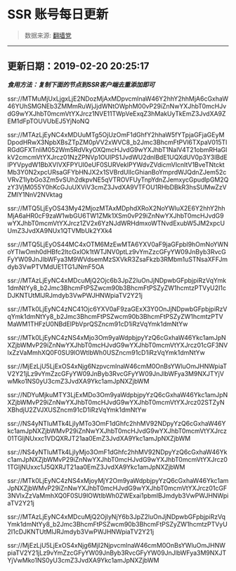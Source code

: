 # SSR 账号每日更新 
> 数据来源: [翻墙党](https://fanqiangdang.com/) 
----------------------------------------------
## 更新日期：2019-02-20 20:25:17 
***食用方法：复制下面的节点到SSR客户端去重添加即可***

 ssr://MTMuMjUxLjgxLjE2NDozMjAxMDpvcmlnaW46Y2hhY2hhMjA6cGxhaW46YUhSMGNEb3ZMMmRuWjJjdWNtOWphM00vP29iZnNwYXJhbT0mcHJvdG9wYXJhbT0mcmVtYXJrcz1NVE11TWpVeExqZ3hMakUyTkEmZ3JvdXA9ZEM1dFpTOUVUbEJ5YjNoNQ

ssr://MTAzLjEyNC4xMDUuMTg5OjUzOmF1dGhfY2hhaW5fYTpjaGFjaGEyMDpodHRwX3NpbXBsZTpZM0pVV2xWVC8_b2Jmc3BhcmFtPVl6TXpaV015TlRGdGFXTnliM052Wm5RdVkyOXQmcHJvdG9wYXJhbT1NalV4T21obmRHaGlkV2cmcmVtYXJrcz01NzZPNVp1OUlPS1JvdWU2dnlBdE1UQXdUV0p3Y3lBdElPYVpydW1BbXVlVXFPYUl0eUF0SURVeklPYWdvZVdicmVlcnItV1BveTNtcktMb3Y0N2xpcURsaGFYbHNJX2x1SVBrdUlIcGhianBoYmprdWJQdnZJem52cVRvZ1lybGo3Zm5vSUh2dkpvNE5qVTROVFUyTnpYdnZJemxycGpudlpGM2QzY3VjM055Y0hKcGJuUXViV3cmZ3JvdXA9VTFOU1RHbDBkR3hsSUMwZzVZMlY1NnV2NVktag

ssr://MTQ5LjEyOS43My42MjozMTAxMDphdXRoX2NoYWluX2E6Y2hhY2hhMjA6aHR0cF9zaW1wbGU6TW1ZMk1XSm0vP29iZnNwYXJhbT0mcHJvdG9wYXJhbT0mcmVtYXJrcz1ZV2x6YzNJdWRHdmxoWTNvdExubW5JM2xpcUUmZ3JvdXA9NUx1QTVMbUk2YXk4

ssr://MTQ5LjEyOS44MC4xOTM6MzEwMTA6YXV0aF9jaGFpbl9hOmNoYWNoYTIwOmh0dHBfc2ltcGxlOk1tWTJNV0ptLz9vYmZzcGFyYW09JnByb3RvcGFyYW09JnJlbWFya3M9WVdsemMzSXVkR3ZsaFkzb3RMbm1uSTNsaXFFJmdyb3VwPTVMdUE1TG1JNmF5OA

ssr://MTAzLjEyNC4xMDcuMjQ2Ojc6b3JpZ2luOnJjNDpwbGFpbjpiRzVqYmk1dmNtYy8_b2Jmc3BhcmFtPSZwcm90b3BhcmFtPSZyZW1hcmtzPTVyU2I1cDJKNTUtMlJRJmdyb3VwPWJHNWpiaTV2Y21j

ssr://MTk0LjEyNC4zNC41Ojc6YXV0aF9zaGExX3Y0OnJjNDpwbGFpbjpiRzVqYmk1dmNtYy8_b2Jmc3BhcmFtPSZwcm90b3BhcmFtPSZyZW1hcmtzPTVMaWM1THFzU0NBdElPbVprQSZncm91cD1iRzVqYmk1dmNtYw

ssr://MTk0LjEyNC4zNS4xMjo3Om9yaWdpbjpyYzQ6cGxhaW46Ykc1amJpNXZjbWMvP29iZnNwYXJhbT0mcHJvdG9wYXJhbT0mcmVtYXJrcz01cGF3NVlxZzVaMmhXQ0F0SU9lOWtlbWh0USZncm91cD1iRzVqYmk1dmNtYw

ssr://MjEzLjU5LjExOS4xNjg6NzpvcmlnaW46cmM0OnBsYWluOmJHNWpiaTV2Y21jLz9vYmZzcGFyYW09JnByb3RvcGFyYW09JnJlbWFya3M9NXJTYjVwMko1NS0yU3cmZ3JvdXA9Ykc1amJpNXZjbWM

ssr://NDYuMjkuMTY3LjExMDo3Om9yaWdpbjpyYzQ6cGxhaW46Ykc1amJpNXZjbWMvP29iZnNwYXJhbT0mcHJvdG9wYXJhbT0mcmVtYXJrcz02STZyNXBhdjU2ZVJXUSZncm91cD1iRzVqYmk1dmNtYw

ssr://NS4yNTIuMTk4LjIyMTo3OmF1dGhfc2hhMV92NDpyYzQ6cGxhaW46Ykc1amJpNXZjbWMvP29iZnNwYXJhbT0mcHJvdG9wYXJhbT0mcmVtYXJrcz01TGljNUxxc1VDQXRJT21aa0EmZ3JvdXA9Ykc1amJpNXZjbWM

ssr://NS4yNTIuMTk4LjIyMjo3OmF1dGhfc2hhMV92NDpyYzQ6cGxhaW46Ykc1amJpNXZjbWMvP29iZnNwYXJhbT0mcHJvdG9wYXJhbT0mcmVtYXJrcz01TGljNUxxc1J5QXRJT21aa0EmZ3JvdXA9Ykc1amJpNXZjbWM

ssr://MTk0LjEyNC4zNS4xMjoyMjY2Om9yaWdpbjpyYzQ6cGxhaW46Ykc1amJpNXZjbWMvP29iZnNwYXJhbT0mcHJvdG9wYXJhbT0mcmVtYXJrcz01cGF3NVlxZzVaMmhXQ0F0SU9lOWtlbWh0ZWExai1pbmlBJmdyb3VwPWJHNWpiaTV2Y21j

ssr://MTAzLjEyNC4xMDcuMjQ2OjIyNjY6b3JpZ2luOnJjNDpwbGFpbjpiRzVqYmk1dmNtYy8_b2Jmc3BhcmFtPSZwcm90b3BhcmFtPSZyZW1hcmtzPTVyU2I1cDJKNTUtMlJRJmdyb3VwPWJHNWpiaTV2Y21j

ssr://MjEzLjU5LjExOS4xNjg6MjI2NjpvcmlnaW46cmM0OnBsYWluOmJHNWpiaTV2Y21jLz9vYmZzcGFyYW09JnByb3RvcGFyYW09JnJlbWFya3M9NXJTYjVwMko1NS0yU3cmZ3JvdXA9Ykc1amJpNXZjbWM

